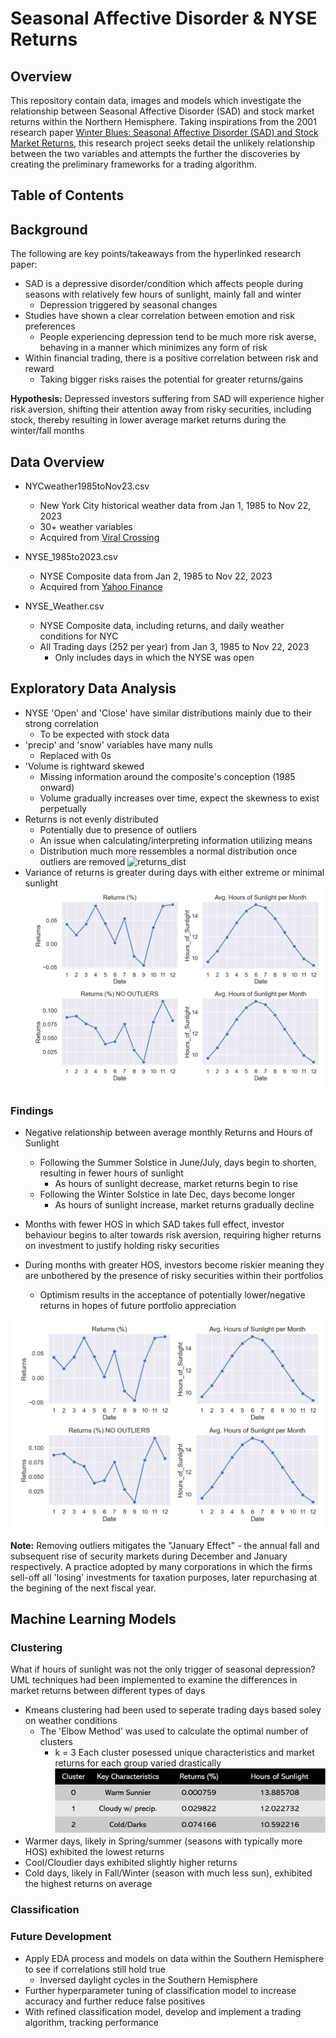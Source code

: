 # Seasonal Affective Disorder & NYSE Returns
## Overview
This repository contain data, images and models which investigate the relationship between Seasonal Affective Disorder (SAD) and stock market returns within the Northern Hemisphere. Taking inspirations from the 2001 research paper [Winter Blues: Seasonal Affective Disorder (SAD) and Stock Market Returns](http://qed.econ.queensu.ca/faculty/mackinnon/econ872/papers/kamstra-kramer-levi.pdf), this research project seeks detail the unlikely relationship between the two variables and attempts the further the discoveries by creating the preliminary frameworks for a trading algorithm.
## Table of Contents

## Background 
The following are key points/takeaways from the hyperlinked research paper:
- SAD is a depressive disorder/condition which affects people during seasons with relatively few hours of sunlight, mainly fall and winter
    - Depression triggered by seasonal changes
- Studies have shown a clear correlation between emotion and risk preferences
    - People experiencing depression tend to be much more risk averse, behaving in a manner which minimizes any form of risk 
- Within financial trading, there is a positive correlation between risk and reward
    - Taking bigger risks raises the potential for greater returns/gains

__Hypothesis:__
Depressed investors suffering from SAD will experience higher risk aversion, shifting their attention away from risky securities, including stock, thereby resulting in lower average market returns during the winter/fall months

## Data Overview
- NYCweather1985toNov23.csv
    - New York City historical weather data from Jan 1, 1985 to Nov 22, 2023
    - 30+ weather variables 
    - Acquired from [Viral Crossing](https://www.visualcrossing.com/)

- NYSE_1985to2023.csv
    - NYSE Composite data from Jan 2, 1985 to Nov 22, 2023
    - Acquired from [Yahoo Finance](https://finance.yahoo.com/quote/%5ENYA/)

- NYSE_Weather.csv
    - NYSE Composite data, including returns, and daily weather conditions for NYC
    - All Trading days (252 per year) from Jan 3, 1985 to Nov 22, 2023
        - Only includes days in which the NYSE was open

## Exploratory Data Analysis
- NYSE 'Open' and 'Close' have similar distributions mainly due to their strong correlation
    - To be expected with stock data
- 'precip' and 'snow' variables have many nulls
    - Replaced with 0s
- 'Volume is rightward skewed
    - Missing information around the composite's conception (1985 onward)
    - Volume gradually increases over time, expect the skewness to exist perpetually
- Returns is not evenly distributed
    - Potentially due to presence of outliers
    - An issue when calculating/interpreting information utilizing means
    - Distribution much more ressembles a normal distribution once outliers are removed
![returns_dist](images/returns_dist.png')
- Variance of returns is greater during days with either extreme or minimal sunlight
![return_HOS](images/returns_HOS.png)

### Findings
- Negative relationship between average monthly Returns and Hours of Sunlight
    - Following the Summer Solstice in June/July, days begin to shorten, resulting in fewer hours of sunlight
        - As hours of sunlight decrease, market returns begin to rise
    - Following the Winter Solstice in late Dec, days become longer
        - As hours of sunlight increase, market returns gradually decline

- Months with fewer HOS in which SAD takes full effect, investor behaviour begins to alter towards risk aversion, requiring higher returns on investment to justify holding risky securities

- During months with greater HOS, investors become riskier meaning they are unbothered by the presence of risky securities within their portfolios
    - Optimism results in the acceptance of potentially lower/negative returns in hopes of future portfolio appreciation

 ![returns_vs_HOS](images/returns_HOS.png)   

 __Note:__ Removing outliers mitigates the "January Effect" - the annual fall and subsequent rise of security markets during December and January respectively. A practice adopted by many corporations in which the firms sell-off all 'losing' investments for taxation purposes, later repurchasing at the begining of the next fiscal year.


## Machine Learning Models

### Clustering
What if hours of sunlight was not the only trigger of seasonal depression? 
UML techniques had been implemented to examine the differences in market returns between different types of days
- Kmeans clustering had been used to seperate trading days based soley on weather conditions
    - The 'Elbow Method' was used to calculate the optimal number of clusters
        - k = 3
Each cluster posessed unique characteristics and market returns for each group varied drastically
![cluster_table](images/table.png)   
- Warmer days, likely in Spring/summer (seasons with typically more HOS) exhibited the lowest returns
- Cool/Cloudier days exhibited slightly higher returns
- Cold days, likely in Fall/Winter (season with much less sun), exhibited the highest returns on average

### Classification 

### Future Development
- Apply EDA process and models on data within the Southern Hemisphere to see if correlations still hold true
    - Inversed daylight cycles in the Southern Hemisphere
- Further hyperparameter tuning of classification model to increase accuracy and further reduce false positives
- With refined classification model, develop and implement a trading algorithm, tracking performance 